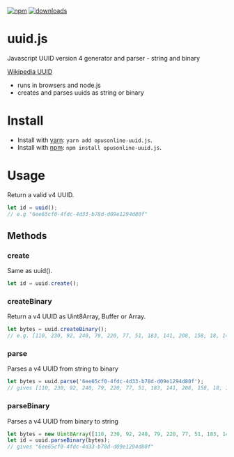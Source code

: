 [![npm](https://img.shields.io/npm/v/opusonline-uuid.js.svg?style=flat)](https://npmjs.org/package/opusonline-uuid.js)
[![downloads](https://img.shields.io/npm/dm/opusonline-uuid.js.svg?style=flat)](https://npmjs.org/package/opusonline-uuid.js)

uuid.js
=======

Javascript UUID version 4 generator and parser - string and binary

[Wikipedia UUID](http://en.wikipedia.org/wiki/Universally_unique_identifier#Version_4_.28random.29)

* runs in browsers and node.js 
* creates and parses uuids as string or binary

# Install

- Install with [yarn](https://yarnpkg.com/): `yarn add opusonline-uuid.js`.
- Install with [npm](https://www.npmjs.org): `npm install opusonline-uuid.js`.

# Usage

Return a valid v4 UUID.

```javascript
let id = uuid();
// e.g "6ee65cf0-4fdc-4d33-b78d-d09e1294d80f"
```

## Methods

### create

Same as uuid().

```javascript
let id = uuid.create();
```

### createBinary

Return a v4 UUID as Uint8Array, Buffer or Array.

```javascript
let bytes = uuid.createBinary();
// e.g. [110, 230, 92, 240, 79, 220, 77, 51, 183, 141, 208, 158, 18, 148, 216, 15]
```

### parse

Parses a v4 UUID from string to binary

```javascript
let bytes = uuid.parse('6ee65cf0-4fdc-4d33-b78d-d09e1294d80f');
// gives [110, 230, 92, 240, 79, 220, 77, 51, 183, 141, 208, 158, 18, 148, 216, 15]
```

### parseBinary

Parses a v4 UUID from binary to string

```javascript
let bytes = new Uint8Array([110, 230, 92, 240, 79, 220, 77, 51, 183, 141, 208, 158, 18, 148, 216, 15]);
let id = uuid.parseBinary(bytes);
// gives "6ee65cf0-4fdc-4d33-b78d-d09e1294d80f"
```
